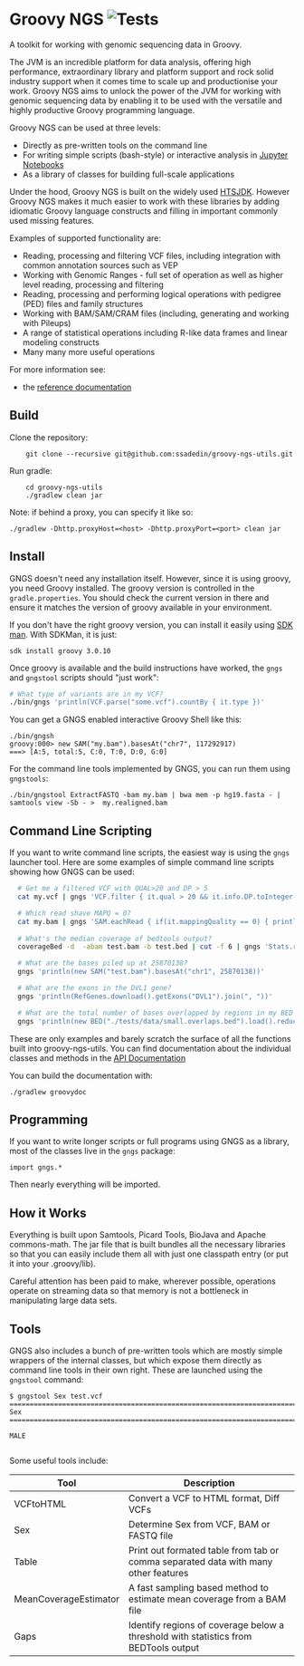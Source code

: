 # Groovy NGS ![Tests](https://github.com/ssadedin/groovy-ngs-utils/actions/workflows/ci-build.yml/badge.svg)

A toolkit for working with genomic sequencing data in Groovy.

The JVM is an incredible platform for data analysis, offering high performance, extraordinary library and platform
support and rock solid industry support when it comes time to scale up and productionise your work.
Groovy NGS aims to unlock the power of the JVM for working with genomic sequencing data by enabling it 
to be used with the versatile and highly productive Groovy programming language.

Groovy NGS can be used at three levels:

 * Directly as pre-written tools on the command line
 * For writing simple scripts (bash-style) or interactive analysis in 
   [Jupyter Notebooks](https://github.com/ssadedin/beakerx)
 * As a library of classes for building full-scale applications
 
Under the hood, Groovy NGS is built on the widely used [HTSJDK](https://github.com/samtools/htsjdk). However
Groovy NGS makes it much easier to work with these libraries by adding idiomatic Groovy 
language constructs and filling in important commonly used missing features.
 
Examples of supported functionality are:

  * Reading, processing and filtering VCF files, including integration with common annotation sources such as VEP
  * Working with Genomic Ranges - full set of operation as well as higher level reading, processing and filtering 
  * Reading, processing and performing logical operations with pedigree (PED) files and family structures
  * Working with BAM/SAM/CRAM files (including, generating and working with Pileups)
  * A range of statistical operations including R-like data frames and linear modeling constructs
  * Many many more useful operations
 
For more information see:

- the [reference documentation](http://ssadedin.github.io/groovy-ngs-utils/doc/overview-summary.html)

## Build

Clone the repository:

```
    git clone --recursive git@github.com:ssadedin/groovy-ngs-utils.git
```

Run gradle:

```
    cd groovy-ngs-utils
    ./gradlew clean jar
```

Note: if behind a proxy, you can specify it like so:

```
./gradlew -Dhttp.proxyHost=<host> -Dhttp.proxyPort=<port> clean jar
```

## Install

GNGS doesn't need any installation itself. However, since it is using groovy,
you need Groovy installed. The groovy version is controlled in the 
`gradle.properties`. You should check the current version in there and ensure it
matches the version of groovy available in your environment.

If you don't have the right groovy version, you can install it easily
using [SDK man](http://sdkman.io/). With SDKMan, it is just:

```
sdk install groovy 3.0.10
```

Once groovy is available and the build instructions have worked, the `gngs` and `gngstool` scripts
should "just work":

```bash
# What type of variants are in my VCF?
./bin/gngs 'println(VCF.parse("some.vcf").countBy { it.type })'
```

You can get a GNGS enabled interactive Groovy Shell like this:

```
./bin/gngsh
groovy:000> new SAM("my.bam").basesAt("chr7", 117292917)
===> [A:5, total:5, C:0, T:0, D:0, G:0]
```

For the command line tools implemented by GNGS, you can run them using `gngstools`:

```
./bin/gngstool ExtractFASTQ -bam my.bam | bwa mem -p hg19.fasta - | samtools view -Sb - >  my.realigned.bam
```


## Command Line Scripting 


If you want to write command line scripts, the easiest way is using the `gngs` launcher
tool.  Here are some examples of simple command line scripts showing how GNGS can be used:

```bash
  # Get me a filtered VCF with QUAL>20 and DP > 5
  cat my.vcf | gngs 'VCF.filter { it.qual > 20 && it.info.DP.toInteger()>5 }' > filtered.vcf

  # Which read shave MAPQ = 0?
  cat my.bam | gngs 'SAM.eachRead { if(it.mappingQuality == 0) { println it.readName } }'
  
  # What's the median coverage of bedtools output?
  coverageBed -d  -abam test.bam -b test.bed | cut -f 6 | gngs 'Stats.read().median'

  # What are the bases piled up at 25870138?
  gngs 'println(new SAM("test.bam").basesAt("chr1", 25870138))'

  # What are the exons in the DVL1 gene?
  gngs 'println(RefGenes.download().getExons("DVL1").join(", "))'

  # What are the total number of bases overlapped by regions in my BED file?
  gngs 'println(new BED("./tests/data/small.overlaps.bed").load().reduce().size())'

```

These are only examples and barely scratch the surface of all the functions built into
groovy-ngs-utils. You can find documentation about the individual classes and methods
in the [API Documentation](http://ssadedin.github.io/groovy-ngs-utils/doc/index.html)

You can build the documentation with:

```
./gradlew groovydoc
```

## Programming 

If you want to write longer scripts or full programs using GNGS as a library, 
most of the classes live in the `gngs` package:
```
import gngs.*
```

Then nearly everything will be imported.

## How it Works
  
Everything is built upon Samtools, Picard Tools, BioJava and Apache commons-math. The jar file that 
is built bundles all the necessary libraries so that you can easily include them all with just one
classpath entry (or put it into your .groovy/lib).

Careful attention has been paid to make, wherever possible, operations operate on streaming data so that
memory is not a bottleneck in manipulating large data sets.

## Tools

GNGS also includes a bunch of pre-written tools which are mostly simple wrappers of 
the internal classes, but which expose them directly as command line tools in their 
own right. These are launched using the `gngstool` command: 

```
$ gngstool Sex test.vcf
================================================================================
Sex
================================================================================

MALE
 
```

Some useful tools include:

| Tool                   | Description                                                                            |
| ---------------------- | ---------------------------------------------------------------------------------------|
| VCFtoHTML              | Convert a VCF to HTML format, Diff VCFs                                                |
| Sex                    | Determine Sex from VCF, BAM or FASTQ file                                              |
| Table                  | Print out formated table from tab or comma separated data with many other features     |
| MeanCoverageEstimator  | A fast sampling based method to estimate mean coverage from a BAM file                 |
| Gaps                   | Identify regions of coverage below a threshold with statistics from BEDTools output    |

